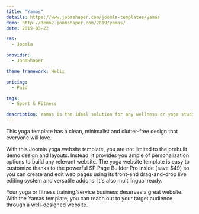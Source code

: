 ```yaml
---
title: "Yamas"
details: https://www.joomshaper.com/joomla-templates/yamas
demo: http://demo2.joomshaper.com/2019/yamas/
date: 2019-03-22

cms: 
  - Joomla

provider:
  - JoomShaper

theme_framework: Helix

pricing:
  - Paid

tags:
  - Sport & Fitness

description: Yamas is the ideal solution for any wellness or yoga studio planning to start or refresh an official website. It is the perfect fit for all kinds of yoga classes, fitness studios, dance, gyms, aerobics and gymnastic classes, and everything related to health activity.
---
```


This yoga template has a clean, minimalist and clutter-free design that everyone will love.

With this Joomla yoga website template, you are not limited to the prebuilt demo design and layouts. Instead, it provides you ample of personalization options to build any relevant website.
The yoga website template is easy to customize thanks to the powerful SP Page Builder Pro inside (save $49) so you can create and edit web pages using its front-end drag-and-drop live editing system and versatile addons. It's also multilingual ready.

Your yoga or fitness training/service business deserves a great website. With the Yamas template, you can reach out to your target audience through a well-designed website.




